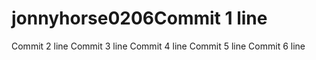 # jonnyhorse0206Commit 1 line
Commit 2 line
Commit 3 line
Commit 4 line
Commit 5 line
Commit 6 line
